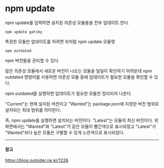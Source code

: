 # npm update

npm update를 입력하면 설치된 의존성 모듈들을 전부 업데이트 한다.

```npm update gatsby```

특정한 모듈만 업데이트를 하려면 위처럼 npm update 모듈명

```npm outdated```

npm 버전들을 관리할 수 있다.

많은 의존성 모듈에서 새로운 버전이 나오는 모듈을 일일이 확인하기 어려운데 npm outdated 명령어를 사용하면 의존성 모듈 중에 업데이트가 필요한 모듈을 확인할 수 있다.

npm outdated를 실행하면 업데이트가 필요한 모듈만 정리되어 나온다.

"Current"는 현재 설치된 버전이고 "Wanted"는 package.json에 지정한 버전 범위로 설치되는 최대 범위를 의미한다.

즉, npm update를 실행하면 설치되는 버전이다. "Latest"는 모듈의 최신 버전이다. 위 화면에서는 "Wanted"와 "Latest"가 같은 모듈이 빨간색으로 표시되었고 "Latest"가 "Wanted"보다 높은 모듈은 구별할 수 있게 노란색으로 표시되었다.

---
#### 참고

https://blog.outsider.ne.kr/1228